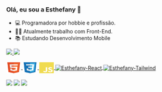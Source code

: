 ### Olá, eu sou a Esthefany 👋

- 💻 Programadora por hobbie e profissão.
- 👩‍💻 Atualmente trabalho com Front-End.
- 📚 Estudando Desenvolvimento Mobile

 <div>
  <a href="https://github.com/Esthefany-Dev">
  <img height="180em" src="https://github-readme-stats.vercel.app/api?username=Esthefany-Dev&show_icons=true&theme=outrun&include_all_commits=true&count_private=true"/>
  <img height="180em" src="https://github-readme-stats.vercel.app/api/top-langs/?username=Esthefany-Dev&layout=compact&langs_count=16&theme=outrun"/>
</div>
  
  <div style="display: inline_block"><br>
   <img align="center" alt="Esthefany-HTML" height="30" width="40" src="https://raw.githubusercontent.com/devicons/devicon/master/icons/html5/html5-original.svg">
   <img align="center" alt="Esthefany-CSS" height="30" width="40" src="https://raw.githubusercontent.com/devicons/devicon/master/icons/css3/css3-original.svg">
   <img align="center" alt="Esthefany-Js" height="30" width="40" src="https://raw.githubusercontent.com/devicons/devicon/master/icons/javascript/javascript-plain.svg">
   <img align="center" alt="Esthefany-React" height="30" with="40" src="https://cdn.jsdelivr.net/gh/devicons/devicon/icons/react/react-original.svg">
   <img align="center" alt="Esthefany-Tailwind" height="30" with="40"  src="https://cdn.jsdelivr.net/gh/devicons/devicon@latest/icons/tailwindcss/tailwindcss-original.svg" />
   
  </div><br>
  
 <div> 
    <a href="https://instagram.com/_esthefany_ls" target="_blank"><img src="https://img.shields.io/badge/-Instagram-%23E4405F?style=for-the-badge&logo=instagram&logoColor=white" target="_blank"></a>
    <a href = "mailto:esthef.silva404@gmail.com
  "><img src="https://img.shields.io/badge/-Gmail-%23333?style=for-the-badge&logo=gmail&logoColor=white" target="_blank"></a>
    <a href="https://www.linkedin.com/in/esthefany-silva-a3533823a/" target="_blank"><img src="https://img.shields.io/badge/-LinkedIn-%230077B5?style=for-the-badge&logo=linkedin&logoColor=white" target="_blank"></a>
</div>
